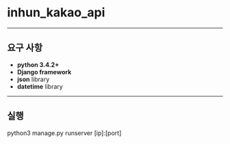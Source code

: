 inhun_kakao_api
============

- - -

요구 사항
-------------

- __python 3.4.2+__
- __Django framework__
- __json__ library
- __datetime__ library

- - -

실행
-------
python3 manage.py runserver [ip]:[port]
